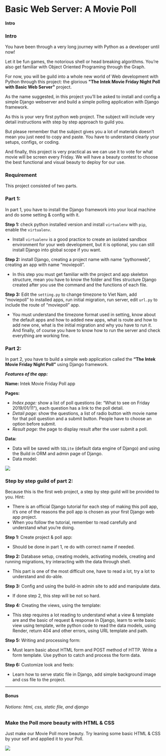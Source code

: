 # Basic Web Server: A Movie Poll

#### Intro

### Intro

You have been through a very long journey with Python as a developer until now!

Let it be fun games, the notorious shell or head breaking algorithms. You’re also get familiar with Object Oriented Programing through the Graph.

For now, you will be guild into a whole new world of Web development with Python through this project: the glorious **"The Intek Movie Friday Night Poll with Basic Web Server"** project.

As the name suggested, in this project you’ll be asked to install and config a simple Django webserver and build a simple polling application with Django framework.

As this is your very first python web project. The subject will include very detail instructions with step by step approach to guild you.

But please remember that the subject gives you a lot of materials doesn’t mean you just need to copy and paste. You have to understand clearly your setups, configs, or coding.

And finally, this project is very practical as we can use it to vote for what movie will be screen every Friday. We will have a beauty contest to choose the best functional and visual beauty to deploy for our use.

### Requirement

This project consisted of two parts.

### Part 1:

In part 1, you have to install the Django framework into your local machine and do some setting & config with it.

**Step 1:** check python installed version and install `virtualenv` with `pip`, enable the `virtualenv`.

- Install `virtualenv` is a good practice to create an isolated sandbox environment for your web development, but it is optional, you can still install Django into global scope if you want.

**Step 2:** install Django, creating a project name with name “pythonweb”, creating an app with name “moviepoll”.

- In this step you must get familiar with the project and app skeleton structure, mean you have to know the folder and files structure Django created after you use the command and the functions of each file.

**Step 3:** Edit the `setting.py` to change timezone to Viet Nam, add “moviepoll” to installed apps, run initial migration, run server, edit `url.py` to include the route of “moviepoll” app.

- You must understand the timezone format used in setting, know about the default apps and how to added new apps, what is route and how to add new one, what is the initial migration and why you have to run it. And finally, of course you have to know how to run the server and check everything are working fine.



### Part 2:

In part 2, you have to build a simple web application called the **“The Intek Movie Friday Night Poll”** using Django framework.

***Features of the app:***

**Name:** Intek Movie Friday Poll app

**Pages:**

- *Index page:* show a list of poll questions (ie: “What to see on Friday 2019/01/11”), each question has a link to the poll detail.
- *Detail page:* show the questions, a list of radio button with movie name for that poll question and a submit button. People have to choose an option before submit.
- *Result page:* the page to display result after the user submit a poll.

**Data:**

- Data will be saved with `SQLite` (default data engine of Django) and using the Build in ORM and admin page of Django.
- Data model:

![](https://i.imgur.com/q4VPcS6.jpg)

### Step by step guild of part 2:

Because this is the first web project, a step by step guild will be provided to you. Hint:

- There is an official Django tutorial for each step of making this poll app, it’s one of the reasons the poll app is chosen as your first Django web app project.
- When you follow the tutorial, remember to read carefully and understand what you’re doing.

**Step 1:** Create project & poll app:

- Should be done in part 1, re do with correct name if needed.

**Step 2:** Database setup, creating models, activating models, creating and running migrations, try interacting with the data through shell.

- This part is one of the most difficult one, have to read a lot, try a lot to understand and do-able.

**Step 3:** Config and using the build-in admin site to add and manipulate data.

- If done step 2, this step will be not so hard.

**Step 4:** Creating the views, using the template:

- This step requires a lot reading to understand what a view & template are and the basic of request & response in Django, learn to write basic view using template, write python code to read the data models, using Render, return 404 and other errors, using URL template and path.

**Step 5:** Writing and processing form:

- Must learn basic about HTML form and POST method of HTTP. Write a form template. Use python to catch and process the form data.

**Step 6:** Customize look and feels:

- Learn how to serve static file in Django, add simple background image and css file to the project.



---



#### Bonus

###### Notions: html, css, static file, and django

### Make the Poll more beauty with HTML & CSS

Just make our Movie Poll more beauty. Try leaning some basic HTML & CSS by your self and applied it to your Poll.

![](https://i.imgur.com/oYHh4j5.gif)
